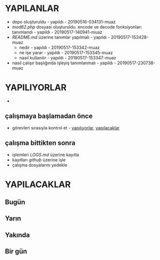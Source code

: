 # YAPILANLAR
- depo oluşturuldu - yapıldı - 20190516-034131-muaz
- *mod62.php* dosyası oluşturuldu. encode ve decode fonksiyonları tanımlandı - yapıldı - 20190517-140941-muaz
- *README.md* üzerine tanımlar yapılmalı - yapıldı - 20190517-153428-muaz
    - nedir - yapıldı - 20190517-153342-muaz
    - ne işe yarar - yapıldı - 20190517-153345-muaz
    - nasıl kullanılır - yapıldı - 20190517-153347-muaz
- nasıl çalışır başlığında işleyiş tanımlanmalı - yapıldı - 20190517-230738-muaz

# YAPILIYORLAR

- 

## çalışmaya başlamadan önce
- görevleri sırasıyla kontrol et - [yapılıyorlar](#yaplyorlar), [yapılacaklar](#yaplacaklar)

## çalışma bittikten sonra
- işlemleri *LOGS.md* üzerine kayıtla
- kayıtları *github* üzerine işle
- çalışma dosyalarını yedekle

# YAPILACAKLAR
## Bugün
## Yarın
## Yakında
## Bir gün

